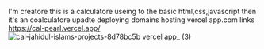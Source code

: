 I'm creatore this is a calculatore useing to the basic html,css,javascript then it's an coalculatore upadte deploying domains hosting vercel app.com links https://cal-pearl.vercel.app/
![cal-jahidul-islams-projects-8d78bc5b vercel app_ (3)](https://github.com/user-attachments/assets/29253966-fada-4dcc-bdbb-69c4562c2f3e)


